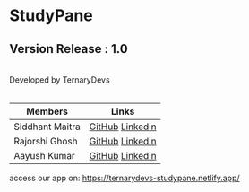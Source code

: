 # StudyPane 

## Version Release : 1.0

<br>
Developed by TernaryDevs
<br>
<br>

| Members  | Links  |
|---|---|
| Siddhant Maitra |  [GitHub](https://github.com/siddhantmaitra) [Linkedin](https://www.linkedin.com/in/siddhant-maitra-332b74209/)|
| Rajorshi Ghosh  | [GitHub](https://github.com/Isen-kun) [Linkedin](https://www.linkedin.com/in/rajorshi-ghosh-7952451ba/) |
| Aayush Kumar  | [GitHub](https://github.com/cyberfenrir) [Linkedin](https://www.linkedin.com/in/aayush-kumar-630ab11a7/) |

access our app on: https://ternarydevs-studypane.netlify.app/
